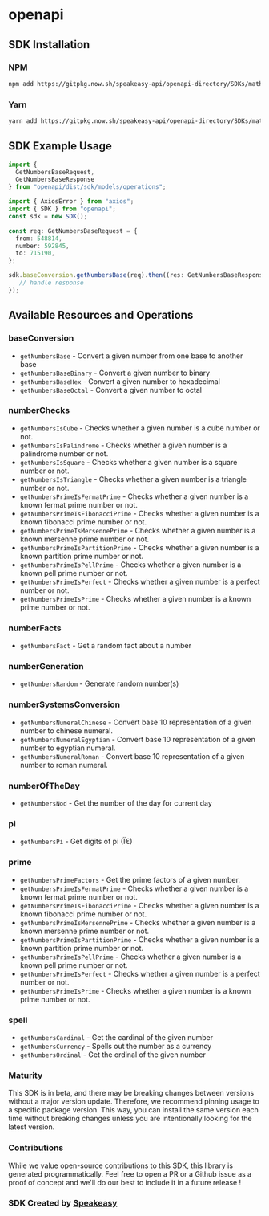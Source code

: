 # openapi

<!-- Start SDK Installation -->
## SDK Installation

### NPM

```bash
npm add https://gitpkg.now.sh/speakeasy-api/openapi-directory/SDKs/math.tools/1.5/typescript
```

### Yarn

```bash
yarn add https://gitpkg.now.sh/speakeasy-api/openapi-directory/SDKs/math.tools/1.5/typescript
```
<!-- End SDK Installation -->

## SDK Example Usage
<!-- Start SDK Example Usage -->
```typescript
import {
  GetNumbersBaseRequest,
  GetNumbersBaseResponse
} from "openapi/dist/sdk/models/operations";

import { AxiosError } from "axios";
import { SDK } from "openapi";
const sdk = new SDK();

const req: GetNumbersBaseRequest = {
  from: 548814,
  number: 592845,
  to: 715190,
};

sdk.baseConversion.getNumbersBase(req).then((res: GetNumbersBaseResponse | AxiosError) => {
   // handle response
});
```
<!-- End SDK Example Usage -->

<!-- Start SDK Available Operations -->
## Available Resources and Operations


### baseConversion

* `getNumbersBase` - Convert a given number from one base to another base
* `getNumbersBaseBinary` - Convert a given number to binary
* `getNumbersBaseHex` - Convert a given number to hexadecimal
* `getNumbersBaseOctal` - Convert a given number to octal

### numberChecks

* `getNumbersIsCube` - Checks whether a given number is a cube number or not.
* `getNumbersIsPalindrome` - Checks whether a given number is a palindrome number or not.
* `getNumbersIsSquare` - Checks whether a given number is a square number or not.
* `getNumbersIsTriangle` - Checks whether a given number is a triangle number or not.
* `getNumbersPrimeIsFermatPrime` - Checks whether a given number is a known fermat prime number or not.
* `getNumbersPrimeIsFibonacciPrime` - Checks whether a given number is a known fibonacci prime number or not.
* `getNumbersPrimeIsMersennePrime` - Checks whether a given number is a known mersenne prime number or not.
* `getNumbersPrimeIsPartitionPrime` - Checks whether a given number is a known partition prime number or not.
* `getNumbersPrimeIsPellPrime` - Checks whether a given number is a known pell prime number or not.
* `getNumbersPrimeIsPerfect` - Checks whether a given number is a perfect number or not.
* `getNumbersPrimeIsPrime` - Checks whether a given number is a known prime number or not.

### numberFacts

* `getNumbersFact` - Get a random fact about a number

### numberGeneration

* `getNumbersRandom` - Generate random number(s)

### numberSystemsConversion

* `getNumbersNumeralChinese` - Convert base 10 representation of a given number to chinese numeral.
* `getNumbersNumeralEgyptian` - Convert base 10 representation of a given number to egyptian numeral.
* `getNumbersNumeralRoman` - Convert base 10 representation of a given number to roman numeral.

### numberOfTheDay

* `getNumbersNod` - Get the number of the day for current day

### pi

* `getNumbersPi` - Get digits of pi (Ï€)

### prime

* `getNumbersPrimeFactors` - Get the prime factors of a given number.
* `getNumbersPrimeIsFermatPrime` - Checks whether a given number is a known fermat prime number or not.
* `getNumbersPrimeIsFibonacciPrime` - Checks whether a given number is a known fibonacci prime number or not.
* `getNumbersPrimeIsMersennePrime` - Checks whether a given number is a known mersenne prime number or not.
* `getNumbersPrimeIsPartitionPrime` - Checks whether a given number is a known partition prime number or not.
* `getNumbersPrimeIsPellPrime` - Checks whether a given number is a known pell prime number or not.
* `getNumbersPrimeIsPerfect` - Checks whether a given number is a perfect number or not.
* `getNumbersPrimeIsPrime` - Checks whether a given number is a known prime number or not.

### spell

* `getNumbersCardinal` - Get the cardinal of the given number
* `getNumbersCurrency` - Spells out the number as a currency
* `getNumbersOrdinal` - Get the ordinal of the given number
<!-- End SDK Available Operations -->

### Maturity

This SDK is in beta, and there may be breaking changes between versions without a major version update. Therefore, we recommend pinning usage
to a specific package version. This way, you can install the same version each time without breaking changes unless you are intentionally
looking for the latest version.

### Contributions

While we value open-source contributions to this SDK, this library is generated programmatically.
Feel free to open a PR or a Github issue as a proof of concept and we'll do our best to include it in a future release !

### SDK Created by [Speakeasy](https://docs.speakeasyapi.dev/docs/using-speakeasy/client-sdks)

